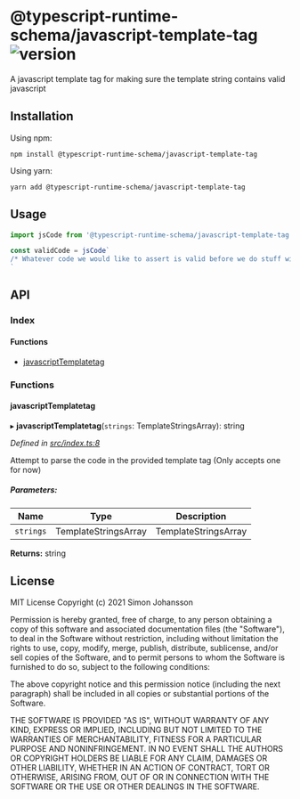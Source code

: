 # @typescript-runtime-schema/javascript-template-tag ![version](https://badgen.net/badge/version/1.0.6/blue)
A javascript template tag for making sure the template string contains valid javascript

## Installation
Using npm:
```
npm install @typescript-runtime-schema/javascript-template-tag
```
Using yarn:
```
yarn add @typescript-runtime-schema/javascript-template-tag
```
## Usage
```ts
import jsCode from '@typescript-runtime-schema/javascript-template-tag'

const validCode = jsCode`
/* Whatever code we would like to assert is valid before we do stuff with it */
`
```

## API


### Index

#### Functions

* [javascriptTemplatetag](README.md#javascripttemplatetag)

### Functions

#### javascriptTemplatetag

▸ **javascriptTemplatetag**(`strings`: TemplateStringsArray): string

*Defined in [src/index.ts:8](https://github.com/simonlovesyou/typescript-schema/blob/011564b/packages/javascript-template-tag/src/index.ts#L8)*

Attempt to parse the code in the provided template tag (Only accepts one for now)

##### Parameters:

Name | Type | Description |
------ | ------ | ------ |
`strings` | TemplateStringsArray | TemplateStringsArray |

**Returns:** string

## License
MIT License Copyright (c) 2021 Simon Johansson

Permission is hereby granted, free of charge, to any person obtaining a copy of this software and associated documentation files (the "Software"), to deal in the Software without restriction, including without limitation the rights to use, copy, modify, merge, publish, distribute, sublicense, and/or sell copies of the Software, and to permit persons to whom the Software is furnished to do so, subject to the following conditions:

The above copyright notice and this permission notice (including the next paragraph) shall be included in all copies or substantial portions of the Software.

THE SOFTWARE IS PROVIDED "AS IS", WITHOUT WARRANTY OF ANY KIND, EXPRESS OR IMPLIED, INCLUDING BUT NOT LIMITED TO THE WARRANTIES OF MERCHANTABILITY, FITNESS FOR A PARTICULAR PURPOSE AND NONINFRINGEMENT. IN NO EVENT SHALL THE AUTHORS OR COPYRIGHT HOLDERS BE LIABLE FOR ANY CLAIM, DAMAGES OR OTHER LIABILITY, WHETHER IN AN ACTION OF CONTRACT, TORT OR OTHERWISE, ARISING FROM, OUT OF OR IN CONNECTION WITH THE SOFTWARE OR THE USE OR OTHER DEALINGS IN THE SOFTWARE.